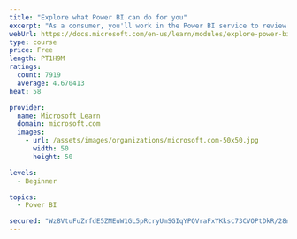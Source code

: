 ```yaml
---
title: "Explore what Power BI can do for you"
excerpt: "As a consumer, you'll work in the Power BI service to review and interact with content that has been shared with you. This module provides the foundational information that you need to work effectively in the Power BI service."
webUrl: https://docs.microsoft.com/en-us/learn/modules/explore-power-bi-service/
type: course
price: Free
length: PT1H9M
ratings:
  count: 7919
  average: 4.670413
heat: 58

provider:
  name: Microsoft Learn
  domain: microsoft.com
  images:
    - url: /assets/images/organizations/microsoft.com-50x50.jpg
      width: 50
      height: 50

levels:
  - Beginner

topics:
  - Power BI

secured: "Wz8VtuFuZrfdE5ZMEuW1GL5pRcryUmSGIqYPQVraFxYKksc73CVOPtDkR/28nhVP1awYsvHXlKnnRyhP7crhc4bDFkNujXMOFHJPgz3gXrYJbHBB6Nbj+GWC44cE/tmbihqEnJvrFmcPn47SblzWfPQ0FTNb8tFmnUy4R9rBaUp4AZEwCb0tqp8EUKsXVDaTO2cky5xEpP8ihXD0UzApAi4kb9CDUTgH6xwbMtkjFV2bMYROF3sydaPzmC/ICBWjcXGh2Vw3Z9cJrk2/KYT6E2LVdCWCrWMTMxh/IvHS/BitNix31Cl2N7OVy+Y/hXvJ5F3t6rbtunZWeq924cfGd6bnwjtWo7o4QYYCfigEdV/k2QRxzzpn32q9/3u5syy+TzxfYN7+hx7ki28n7dHyjyhmhsamblfENakWEweYhEI=;12wjCx7+c+wL7mBdk2a64A=="
---
```


